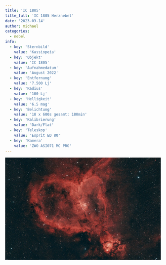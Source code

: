 ```yaml
---
title: 'IC 1805'
title_full: 'IC 1805 Herznebel'
date: '2023-03-14'
author: michael
categories:
  - nebel
info:
  - key: 'Sternbild'
    value: 'Kassiopeia'
  - key: 'Objekt'
    value: 'IC 1805'
  - key: 'Aufnahmedatum'
    value: 'August 2022'
  - key: 'Entfernung'
    value: '7.500 Lj'
  - key: 'Radius'
    value: '100 Lj'
  - key: 'Helligkeit'
    value: '6.5 mag'
  - key: 'Belichtung'
    value: '18 x 600s gesamt: 180min'
  - key: 'Kalibrierung'
    value: 'Dark/Flat'
  - key: 'Teleskop'
    value: 'Esprit ED 80'
  - key: 'Kamera'
    value: 'ZWO ASI071 MC PRO'
---
```


![IC 1805](header.jpg 'IC 1805')
